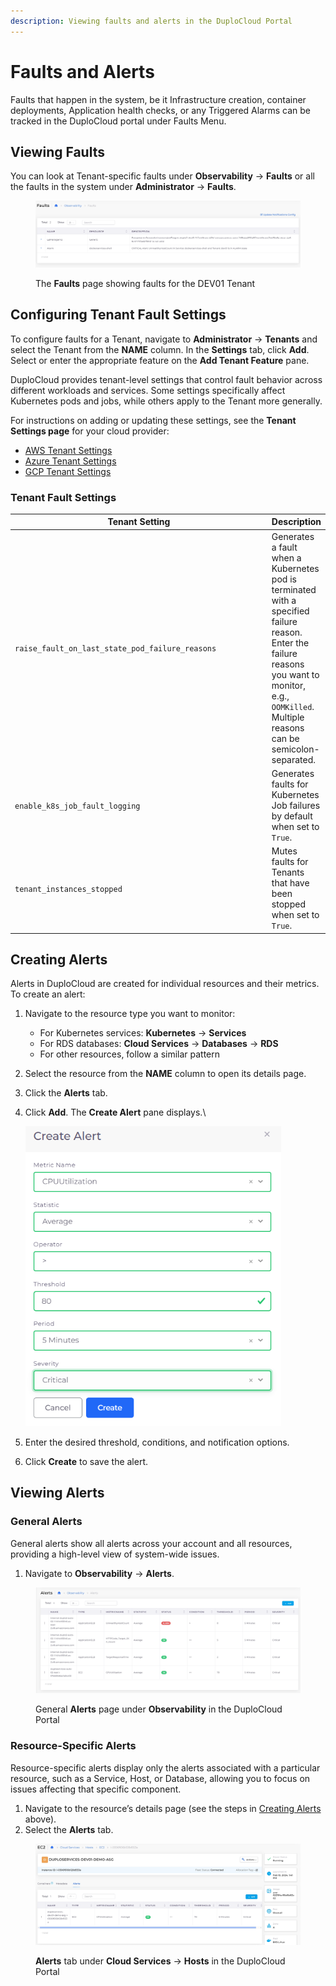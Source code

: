 ```yaml
---
description: Viewing faults and alerts in the DuploCloud Portal
---
```


# Faults and Alerts

Faults that happen in the system, be it Infrastructure creation, container deployments, Application health checks, or any Triggered Alarms can be tracked in the DuploCloud portal under Faults Menu.

## Viewing Faults <a href="#id-1-toc-title" id="id-1-toc-title"></a>

You can look at Tenant-specific faults under **Observability** -> **Faults** or all the faults in the system under **Administrator** -> **Faults**.

<figure><img src="../../.gitbook/assets/screenshot-nimbusweb.me-2024.02.20-14_04_51 (1).png" alt=""><figcaption><p>The <strong>Faults</strong> page showing faults for the DEV01 Tenant</p></figcaption></figure>

## Configuring Tenant Fault Settings <a href="#id-2-toc-title" id="id-2-toc-title"></a>

To configure faults for a Tenant, navigate to **Administrator** -> **Tenants** and select the Tenant from the **NAME** column. In the **Settings** tab, click **Add**. Select or enter the appropriate feature on the **Add Tenant Feature** pane.

DuploCloud provides tenant-level settings that control fault behavior across different workloads and services. Some settings specifically affect Kubernetes pods and jobs, while others apply to the Tenant more generally.

For instructions on adding or updating these settings, see the **Tenant Settings page** for your cloud provider:

* [AWS Tenant Settings](../../overview/aws-systems-settings/aws-tenant-settings.md)
* [Azure Tenant Settings](../../overview-2/azure-systems-settings/azure-tenant-settings.md)
* [GCP Tenant Settings](../../overview-1/gcp-systems-settings/gcp-tenant-settings.md)

### Tenant Fault Settings

<table><thead><tr><th width="401.91363525390625">Tenant Setting</th><th>Description</th></tr></thead><tbody><tr><td><code>raise_fault_on_last_state_pod_failure_reasons</code></td><td>Generates a fault when a Kubernetes pod is terminated with a specified failure reason. Enter the failure reasons you want to monitor, e.g., <code>OOMKilled</code>. Multiple reasons can be semicolon-separated.</td></tr><tr><td><code>enable_k8s_job_fault_logging</code></td><td>Generates faults for Kubernetes Job failures by default when set to <code>True</code>.</td></tr><tr><td><code>tenant_instances_stopped</code></td><td>Mutes faults for Tenants that have been stopped when set to <code>True</code>.</td></tr></tbody></table>

## Creating Alerts <a href="#id-2-toc-title" id="id-2-toc-title"></a>

Alerts in DuploCloud are created for individual resources and their metrics. To create an alert:

1. Navigate to the resource type you want to monitor:
   * For Kubernetes services: **Kubernetes** → **Services**
   * For RDS databases: **Cloud Services** → **Databases** → **RDS**
   * For other resources, follow a similar pattern
2. Select the resource from the **NAME** column to open its details page.
3. Click the **Alerts** tab.
4.  Click **Add**. The **Create Alert** pane displays.\


    <div align="left"><img src="../../.gitbook/assets/Screenshot (891).png" alt="Create Alert pane" width="409"></div>
5. Enter the desired threshold, conditions, and notification options.
6. Click **Create** to save the alert.

## Viewing Alerts

### General Alerts

General alerts show all alerts across your account and all resources, providing a high-level view of system-wide issues.

1. Navigate to **Observability** -> **Alerts**.

<figure><img src="../../.gitbook/assets/screenshot-nimbusweb.me-2024.02.20-16_03_17 (1).png" alt=""><figcaption><p>General <strong>Alerts</strong> page under <strong>Observability</strong> in the DuploCloud Portal</p></figcaption></figure>

### Resource-Specific Alerts

Resource-specific alerts display only the alerts associated with a particular resource, such as a Service, Host, or Database, allowing you to focus on issues affecting that specific component.

1. Navigate to the resource’s details page (see the steps in [Creating Alerts](./#id-2-toc-title-1) above).
2. Select the **Alerts** tab.

<figure><img src="../../.gitbook/assets/screenshot-nimbusweb.me-2024.02.20-16_05_28 (1).png" alt=""><figcaption><p><strong>Alerts</strong> tab under <strong>Cloud Services</strong> -> <strong>Hosts</strong> in the DuploCloud Portal</p></figcaption></figure>
